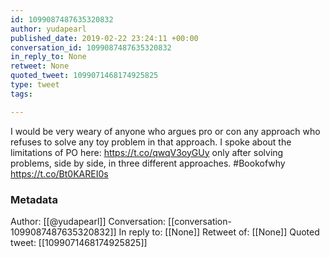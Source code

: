```yaml
---
id: 1099087487635320832
author: yudapearl
published_date: 2019-02-22 23:24:11 +00:00
conversation_id: 1099087487635320832
in_reply_to: None
retweet: None
quoted_tweet: 1099071468174925825
type: tweet
tags:

---
```


I would be very weary of anyone who argues pro or con any approach who refuses to solve any toy problem in that approach. I spoke about the limitations of PO here: https://t.co/qwqV3oyGUy only after solving problems, side by side, in three different approaches. #Bookofwhy https://t.co/Bt0KAREI0s

### Metadata

Author: [[@yudapearl]]
Conversation: [[conversation-1099087487635320832]]
In reply to: [[None]]
Retweet of: [[None]]
Quoted tweet: [[1099071468174925825]]
